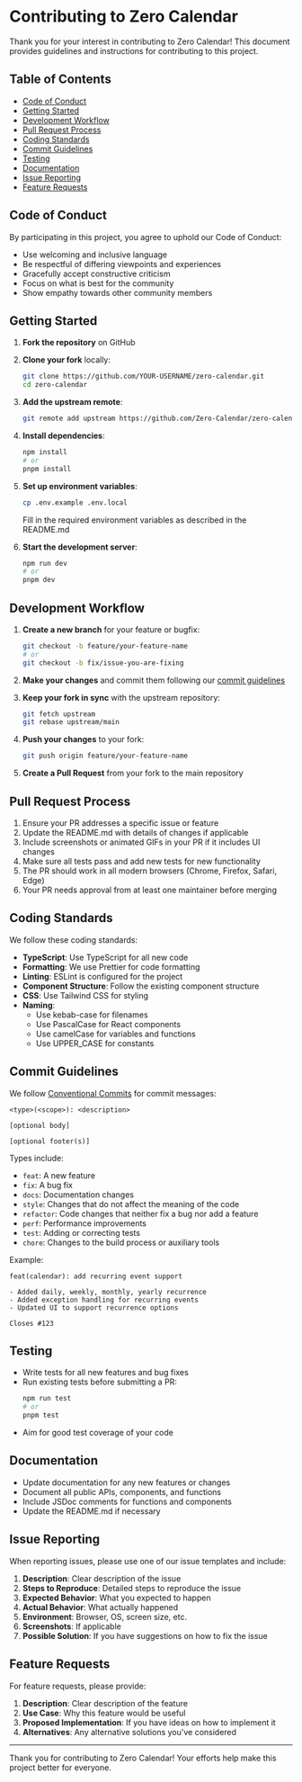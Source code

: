   # Contributing to Zero Calendar

Thank you for your interest in contributing to Zero Calendar! This document provides guidelines and instructions for contributing to this project.

## Table of Contents

- [Code of Conduct](#code-of-conduct)
- [Getting Started](#getting-started)
- [Development Workflow](#development-workflow)
- [Pull Request Process](#pull-request-process)
- [Coding Standards](#coding-standards)
- [Commit Guidelines](#commit-guidelines)
- [Testing](#testing)
- [Documentation](#documentation)
- [Issue Reporting](#issue-reporting)
- [Feature Requests](#feature-requests)

## Code of Conduct

By participating in this project, you agree to uphold our Code of Conduct:

- Use welcoming and inclusive language
- Be respectful of differing viewpoints and experiences
- Gracefully accept constructive criticism
- Focus on what is best for the community
- Show empathy towards other community members

## Getting Started

1. **Fork the repository** on GitHub
2. **Clone your fork** locally:
   ```bash
   git clone https://github.com/YOUR-USERNAME/zero-calendar.git
   cd zero-calendar
   ```
3. **Add the upstream remote**:
   ```bash
   git remote add upstream https://github.com/Zero-Calendar/zero-calendar.git
   ```
4. **Install dependencies**:
   ```bash
   npm install
   # or
   pnpm install
   ```
5. **Set up environment variables**:
   ```bash
   cp .env.example .env.local
   ```
   Fill in the required environment variables as described in the README.md

6. **Start the development server**:
   ```bash
   npm run dev
   # or
   pnpm dev
   ```

## Development Workflow

1. **Create a new branch** for your feature or bugfix:
   ```bash
   git checkout -b feature/your-feature-name
   # or
   git checkout -b fix/issue-you-are-fixing
   ```

2. **Make your changes** and commit them following our [commit guidelines](#commit-guidelines)

3. **Keep your fork in sync** with the upstream repository:
   ```bash
   git fetch upstream
   git rebase upstream/main
   ```

4. **Push your changes** to your fork:
   ```bash
   git push origin feature/your-feature-name
   ```

5. **Create a Pull Request** from your fork to the main repository

## Pull Request Process

1. Ensure your PR addresses a specific issue or feature
2. Update the README.md with details of changes if applicable
3. Include screenshots or animated GIFs in your PR if it includes UI changes
4. Make sure all tests pass and add new tests for new functionality
5. The PR should work in all modern browsers (Chrome, Firefox, Safari, Edge)
6. Your PR needs approval from at least one maintainer before merging

## Coding Standards

We follow these coding standards:

- **TypeScript**: Use TypeScript for all new code
- **Formatting**: We use Prettier for code formatting
- **Linting**: ESLint is configured for the project
- **Component Structure**: Follow the existing component structure
- **CSS**: Use Tailwind CSS for styling
- **Naming**:
  - Use kebab-case for filenames
  - Use PascalCase for React components
  - Use camelCase for variables and functions
  - Use UPPER_CASE for constants

## Commit Guidelines

We follow [Conventional Commits](https://www.conventionalcommits.org/) for commit messages:

```
<type>(<scope>): <description>

[optional body]

[optional footer(s)]
```

Types include:
- `feat`: A new feature
- `fix`: A bug fix
- `docs`: Documentation changes
- `style`: Changes that do not affect the meaning of the code
- `refactor`: Code changes that neither fix a bug nor add a feature
- `perf`: Performance improvements
- `test`: Adding or correcting tests
- `chore`: Changes to the build process or auxiliary tools

Example:
```
feat(calendar): add recurring event support

- Added daily, weekly, monthly, yearly recurrence
- Added exception handling for recurring events
- Updated UI to support recurrence options

Closes #123
```

## Testing

- Write tests for all new features and bug fixes
- Run existing tests before submitting a PR:
  ```bash
  npm run test
  # or
  pnpm test
  ```
- Aim for good test coverage of your code

## Documentation

- Update documentation for any new features or changes
- Document all public APIs, components, and functions
- Include JSDoc comments for functions and components
- Update the README.md if necessary

## Issue Reporting

When reporting issues, please use one of our issue templates and include:

1. **Description**: Clear description of the issue
2. **Steps to Reproduce**: Detailed steps to reproduce the issue
3. **Expected Behavior**: What you expected to happen
4. **Actual Behavior**: What actually happened
5. **Environment**: Browser, OS, screen size, etc.
6. **Screenshots**: If applicable
7. **Possible Solution**: If you have suggestions on how to fix the issue

## Feature Requests

For feature requests, please provide:

1. **Description**: Clear description of the feature
2. **Use Case**: Why this feature would be useful
3. **Proposed Implementation**: If you have ideas on how to implement it
4. **Alternatives**: Any alternative solutions you've considered

---

Thank you for contributing to Zero Calendar! Your efforts help make this project better for everyone.

